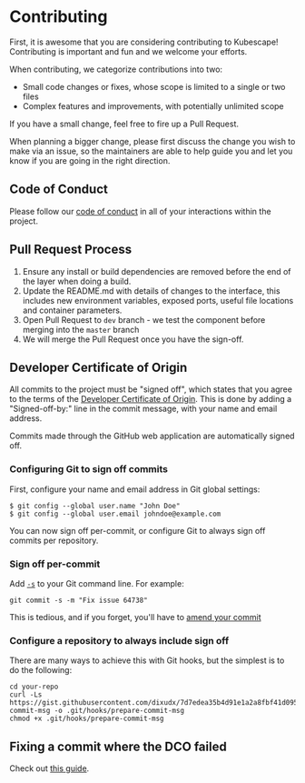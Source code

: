 # Contributing

First, it is awesome that you are considering contributing to Kubescape! Contributing is important and fun and we welcome your efforts.

When contributing, we categorize contributions into two:
* Small code changes or fixes, whose scope is limited to a single or two files
* Complex features and improvements, with potentially unlimited scope

If you have a small change, feel free to fire up a Pull Request.

When planning a bigger change, please first discuss the change you wish to make via an issue,
so the maintainers are able to help guide you and let you know if you are going in the right direction.

## Code of Conduct

Please follow our [code of conduct](CODE_OF_CONDUCT.md) in all of your interactions within the project.

## Pull Request Process

1. Ensure any install or build dependencies are removed before the end of the layer when doing a 
   build.
2. Update the README.md with details of changes to the interface, this includes new environment 
   variables, exposed ports, useful file locations and container parameters.
3. Open Pull Request to `dev` branch - we test the component before merging into the `master` branch
4. We will merge the Pull Request once you have the sign-off.

## Developer Certificate of Origin

All commits to the project must be "signed off", which states that you agree to the terms of the [Developer Certificate of Origin](https://developercertificate.org/).  This is done by adding a "Signed-off-by:" line in the commit message, with your name and email address.

Commits made through the GitHub web application are automatically signed off.

### Configuring Git to sign off commits

First, configure your name and email address in Git global settings:

```
$ git config --global user.name "John Doe" 
$ git config --global user.email johndoe@example.com
```

You can now sign off per-commit, or configure Git to always sign off commits per repository.

### Sign off per-commit

Add [`-s`](https://git-scm.com/docs/git-commit#Documentation/git-commit.txt--s) to your Git command line. For example:

```git commit -s -m "Fix issue 64738"```

This is tedious, and if you forget, you'll have to [amend your commit](#f)

### Configure a repository to always include sign off

There are many ways to achieve this with Git hooks, but the simplest is to do the following:

```
cd your-repo
curl -Ls https://gist.githubusercontent.com/dixudx/7d7edea35b4d91e1a2a8fbf41d0954fa/raw/prepare-commit-msg -o .git/hooks/prepare-commit-msg
chmod +x .git/hooks/prepare-commit-msg
```

## Fixing a commit where the DCO failed

Check out [this guide](https://github.com/src-d/guide/blob/master/developer-community/fix-DCO.md).
